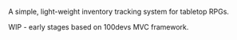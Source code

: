 A simple, light-weight inventory tracking system for tabletop RPGs.

WIP - early stages based on 100devs MVC framework.